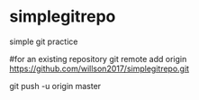 # simplegitrepo
simple git practice

#for an existing repository
git remote add origin https://github.com/willson2017/simplegitrepo.git

git push -u origin master
